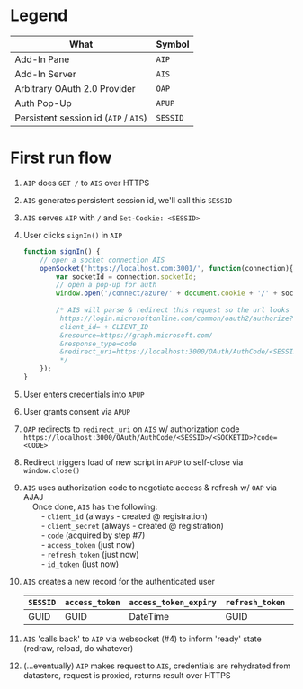 # Legend
|What|Symbol|
|---|---|
|Add-In Pane|`AIP`|
|Add-In Server|`AIS`|
|Arbitrary OAuth 2.0 Provider|`OAP`|
|Auth Pop-Up|`APUP`|
|Persistent session id (`AIP` / `AIS`)|`SESSID`|

# First run flow

1. `AIP` does `GET /` to `AIS` over HTTPS
2. `AIS` generates persistent session id, we'll call this `SESSID`
3. `AIS` serves `AIP` with `/` and `Set-Cookie: <SESSID>`
4. User clicks `signIn()` in `AIP`

    ```javascript
    function signIn() {
        // open a socket connection AIS
        openSocket('https://localhost.com:3001/', function(connection){
            var socketId = connection.socketId;
            // open a pop-up for auth
            window.open('/connect/azure/' + document.cookie + '/' + socketId);
        
            /* AIS will parse & redirect this request so the url looks something like:
             https://login.microsoftonline.com/common/oauth2/authorize?
             client_id= + CLIENT_ID
             &resource=https://graph.microsoft.com/
             &response_type=code
             &redirect_uri=https://localhost:3000/OAuth/AuthCode/<SESSID>/<SOCKETID>
             */
        });
    }
    ```

5. User enters credentials into `APUP`
6. User grants consent via `APUP`
7. `OAP` redirects to `redirect_uri` on `AIS` w/ authorization code
    `https://localhost:3000/OAuth/AuthCode/<SESSID>/<SOCKETID>?code=<CODE>`
8. Redirect triggers load of new script in `APUP` to self-close via `window.close()`
9. `AIS` uses authorization code to negotiate access & refresh w/ `OAP` via AJAJ<br/>
    &nbsp;&nbsp;&nbsp;&nbsp;Once done, `AIS` has the following:<br/>
    &nbsp;&nbsp;&nbsp;&nbsp;&nbsp;&nbsp;&nbsp;&nbsp;- `client_id` (always - created @ registration)<br/>
    &nbsp;&nbsp;&nbsp;&nbsp;&nbsp;&nbsp;&nbsp;&nbsp;- `client_secret` (always - created @ registration)<br/>
    &nbsp;&nbsp;&nbsp;&nbsp;&nbsp;&nbsp;&nbsp;&nbsp;- `code` (acquired by step #7)<br/>
    &nbsp;&nbsp;&nbsp;&nbsp;&nbsp;&nbsp;&nbsp;&nbsp;- `access_token` (just now)<br/>
    &nbsp;&nbsp;&nbsp;&nbsp;&nbsp;&nbsp;&nbsp;&nbsp;- `refresh_token` (just now)<br/>
    &nbsp;&nbsp;&nbsp;&nbsp;&nbsp;&nbsp;&nbsp;&nbsp;- `id_token` (just now)<br/>
10. `AIS` creates a new record for the authenticated user

    |`SESSID`|`access_token`|`access_token_expiry`|`refresh_token`|`refresh_token_expiry`
    |---|---|---|---|---|
    |GUID|GUID|DateTime|GUID| DateTime|

11. `AIS` 'calls back' to `AIP` via websocket (#4) to inform 'ready' state (redraw, reload, do whatever)
12. (...eventually) `AIP` makes request to `AIS`, credentials are rehydrated from datastore, request is proxied, returns result over HTTPS
